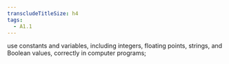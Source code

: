 ```yaml
---
transcludeTitleSize: h4
tags:
  - A1.1
---
```

use constants and variables, including integers, floating points, strings, and Boolean values, correctly in computer programs;